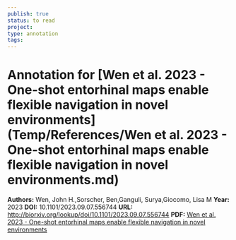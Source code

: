 ```yaml
---
publish: true
status: to read
project:
type: annotation
tags:
---
```

# Annotation for [Wen et al. 2023 - One-shot entorhinal maps enable flexible navigation in novel environments](Temp/References/Wen et al. 2023 - One-shot entorhinal maps enable flexible navigation in novel environments.md)

**Authors:** Wen, John H.,Sorscher, Ben,Ganguli, Surya,Giocomo, Lisa M
**Year:** 2023
**DOI:** 10.1101/2023.09.07.556744
**URL:** http://biorxiv.org/lookup/doi/10.1101/2023.09.07.556744
**PDF:** [Wen et al. 2023 - One-shot entorhinal maps enable flexible navigation in novel environments](Papers/PDFs/Wen%20et%20al.%202023%20-%20One-shot%20entorhinal%20maps%20enable%20flexible%20navigation%20in%20novel%20environments.pdf)
